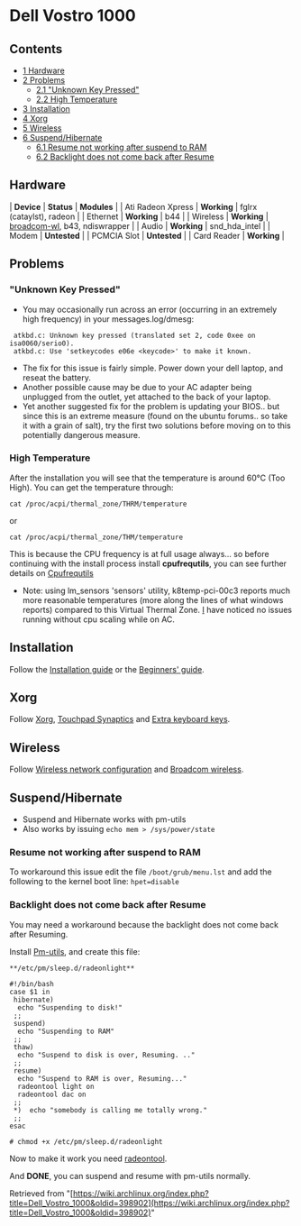 # Dell Vostro 1000

## Contents

*   [1 Hardware](#Hardware)
*   [2 Problems](#Problems)
    *   [2.1 "Unknown Key Pressed"](#.22Unknown_Key_Pressed.22)
    *   [2.2 High Temperature](#High_Temperature)
*   [3 Installation](#Installation)
*   [4 Xorg](#Xorg)
*   [5 Wireless](#Wireless)
*   [6 Suspend/Hibernate](#Suspend.2FHibernate)
    *   [6.1 Resume not working after suspend to RAM](#Resume_not_working_after_suspend_to_RAM)
    *   [6.2 Backlight does not come back after Resume](#Backlight_does_not_come_back_after_Resume)

## Hardware

| **Device** | **Status** | **Modules** |
| Ati Radeon Xpress | **Working** | fglrx (cataylst), radeon |
| Ethernet | **Working** | b44 |
| Wireless | **Working** | [broadcom-wl](https://aur.archlinux.org/packages/broadcom-wl/), b43, ndiswrapper |
| Audio | **Working** | snd_hda_intel |
| Modem | **Untested** |
| PCMCIA Slot | **Untested** |
| Card Reader | **Working** |

## Problems

### "Unknown Key Pressed"

*   You may occasionally run across an error (occurring in an extremely high frequency) in your messages.log/dmesg:

```
 atkbd.c: Unknown key pressed (translated set 2, code 0xee on isa0060/serio0).
 atkbd.c: Use 'setkeycodes e06e <keycode>' to make it known.

```

*   The fix for this issue is fairly simple. Power down your dell laptop, and reseat the battery.
*   Another possible cause may be due to your AC adapter being unplugged from the outlet, yet attached to the back of your laptop.
*   Yet another suggested fix for the problem is updating your BIOS.. but since this is an extreme measure (found on the ubuntu forums.. so take it with a grain of salt), try the first two solutions before moving on to this potentially dangerous measure.

### High Temperature

After the installation you will see that the temperature is around 60°C (Too High). You can get the temperature through:

```
cat /proc/acpi/thermal_zone/THRM/temperature

```

or

```
cat /proc/acpi/thermal_zone/THM/temperature

```

This is because the CPU frequency is at full usage always... so before continuing with the install process install **cpufrequtils**, you can see further details on [Cpufrequtils](/index.php/Cpufrequtils "Cpufrequtils")

*   Note: using lm_sensors 'sensors' utility, k8temp-pci-00c3 reports much more reasonable temperatures (more along the lines of what windows reports) compared to this Virtual Thermal Zone. [I](/index.php?title=User:Igneous&action=edit&redlink=1 "User:Igneous (page does not exist)") have noticed no issues running without cpu scaling while on AC.

## Installation

Follow the [Installation guide](/index.php/Installation_guide "Installation guide") or the [Beginners' guide](/index.php/Beginners%27_guide "Beginners' guide").

## Xorg

Follow [Xorg](/index.php/Xorg "Xorg"), [Touchpad Synaptics](/index.php/Touchpad_Synaptics "Touchpad Synaptics") and [Extra keyboard keys](/index.php/Extra_keyboard_keys "Extra keyboard keys").

## Wireless

Follow [Wireless network configuration](/index.php/Wireless_network_configuration "Wireless network configuration") and [Broadcom wireless](/index.php/Broadcom_wireless "Broadcom wireless").

## Suspend/Hibernate

*   Suspend and Hibernate works with pm-utils
*   Also works by issuing `echo mem > /sys/power/state` 

### Resume not working after suspend to RAM

To workaround this issue edit the file `/boot/grub/menu.lst` and add the following to the kernel boot line: `hpet=disable` 

### Backlight does not come back after Resume

You may need a workaround because the backlight does not come back after Resuming.

Install [Pm-utils](/index.php/Pm-utils "Pm-utils"), and create this file:

	**/etc/pm/sleep.d/radeonlight**

```
#!/bin/bash
case $1 in
 hibernate)
  echo "Suspending to disk!"
 ;;
 suspend)
  echo "Suspending to RAM"
 ;;
 thaw)
  echo "Suspend to disk is over, Resuming. .."
 ;;
 resume)
  echo "Suspend to RAM is over, Resuming..."
  radeontool light on
  radeontool dac on
 ;;
 *)  echo "somebody is calling me totally wrong."
 ;;
esac

```

```
# chmod +x /etc/pm/sleep.d/radeonlight

```

Now to make it work you need [radeontool](https://www.archlinux.org/packages/?name=radeontool).

And **DONE**, you can suspend and resume with pm-utils normally.

Retrieved from "[https://wiki.archlinux.org/index.php?title=Dell_Vostro_1000&oldid=398902](https://wiki.archlinux.org/index.php?title=Dell_Vostro_1000&oldid=398902)"